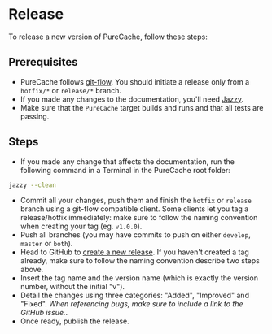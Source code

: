 # Release

To release a new version of PureCache, follow these steps:

## Prerequisites

- PureCache follows [git-flow](https://www.atlassian.com/git/tutorials/comparing-workflows/gitflow-workflow). You should initiate a release only from a `hotfix/*` or `release/*` branch.
- If you made any changes to the documentation, you'll need [Jazzy](https://github.com/realm/jazzy).
- Make sure that the `PureCache` target builds and runs and that all tests are passing.

## Steps
- If you made any change that affects the documentation, run the following command in a Terminal in the PureCache root folder:

```bash
jazzy --clean
```

- Commit all your changes, push them and finish the `hotfix` or `release` branch using a git-flow compatible client. Some clients let you tag a release/hotfix immediately: make sure to follow the naming convention when creating your tag (eg. `v1.0.0`).
- Push all branches (you may have commits to push on either `develop`, `master` or `both`).
- Head to GitHub to [create a new release](https://github.com/MrAsterisco/PureCache/releases/new). If you haven't created a tag already, make sure to follow the naming convention describe two steps above.
- Insert the tag name and the version name (which is exactly the version number, without the initial "v").
- Detail the changes using three categories: "Added", "Improved" and "Fixed". *When referencing bugs, make sure to include a link to the GitHub issue.*.
- Once ready, publish the release.
